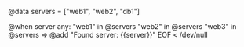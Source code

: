 @data servers = ["web1", "web2", "db1"]

@when server any:
  "web1" in @servers
  "web2" in @servers
  "web3" in @servers
=>
  @add "Found server: {{server}}"
EOF < /dev/null